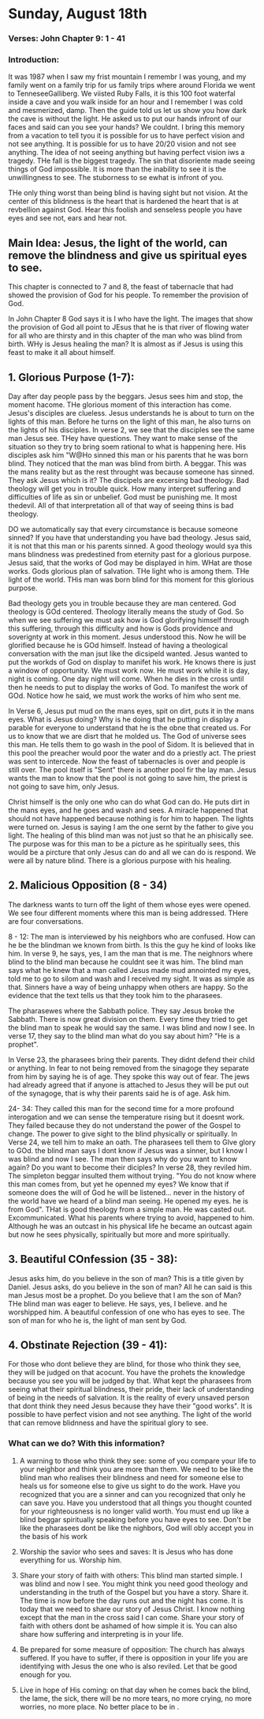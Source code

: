 # Sunday, August 18th

### Verses: John Chapter 9: 1 - 41

### Introduction:

It was 1987 when I saw my frist mountain I remembr I was young, and my family went on a family trip for us family trips where around Florida we went to TenneseeGalliberg. We viisted Ruby Falls, it is this 100 foot waterfal inside a cave and you walk inside for an hour and I remember I was cold and mesmerized, damp. Then the guide told us let us show you how dark the cave is without the light. He asked us to put our hands infront of our faces and said can you see your hands? We couldnt. I bring this memory from a vacation to tell tyou it is possible for us to have perfect vision and not see anything. It is possible for us to have 20/20 vision and not see anything. The idea of not seeing anything but having perfect vision iws a tragedy. THe fall is the biggest tragedy. The sin that disoriente made seeing things of God impossible. It is more than the inability to see it is the unwillingness to see. The stuborness to se ewhat is infront of you.

THe only thing worst than being blind is having sight but not vision. At the center of this blidnness is the heart that is hardened the heart that is at revbellion against God. Hear this foolish and senseless people you have eyes and see not, ears and hear not.

## Main Idea: Jesus, the light of the world, can remove the blindness and give us spiritual eyes to see.

This chapter is connected to 7 and 8, the feast of tabernacle that had showed the provision of God for his people. To remember the provision of God.

In John Chapter 8 God says it is I who have the light. The images that show the provision of God all point to JEsus that he is that river of flowing water for all who are thirsty and in this chapter of the man who was blind from birth. WHy is Jesus healing the man? It is almost as if Jesus is using this feast to make it all about himself.

## 1. Glorious Purpose (1-7):

Day after day people pass by the beggars. Jesus sees him and stop, the moment hacome. THe glorious moment of this interaction has come. Jesus's disciples are clueless. Jesus understands he is about to turn on the lights of this man. Before he turns on the light of this man, he also turns on the lights of his disciples. In verse 2, we see that the disciples see the same man Jesus see. THey have questions. They want to make sense of the situation so they try to bring soem rational to what is happening here. His disciples ask him "W@Ho sinned this man or his parents that he was born blind. They noticed that the man was blind from birth. A beggar. This was the mans reality but as the rest throught was because someone has sinned. They ask Jesus which is it? The discipels are excersing bad theology. Bad theology will get you in trouble quick. How many interpret suffering and difficulties of life as sin or unbelief. God must be punishing me. It most thedevil. All of that interpretation all of that way of seeing thins is bad theology.

DO we automatically say that every circumstance is because someone sinned? If you have that understanding you have bad theology. Jesus said, it is not that this man or his parents sinned. A good theology would sya this mans blindness was predestined from eternity past for a glorious purpose. Jesus said, that the works of God may be displayed in him. WHat are those works. Gods glorious plan of salvation. THe light who is among them. THe light of the world. THis man was born blind for this moment for this glorious purpose.

Bad theology gets you in trouble because they are man centered. God theology is GOd centered. Theology literally means the study of God. So when we see suffering we must ask how is God glorifying himself through this suffering, through this difficulty and how is Gods providence and soverignty at work in this moment. Jesus understood this. Now he will be glorified because he is GOd himself. Instead of having a theological conversation with the man jsut like the dicsipeld wanted. Jesus wanted to put the workds of God on display to manifet his work. He knows there is just a window of opportunity. We must work now. He must work while it is day, night is coming. One day night will come. When he dies in the cross until then he needs to put to display the works of God. To manifest the work of GOd. Notice how he said, we must work the works of him who sent me.

In Verse 6, Jesus put mud on the mans eyes, spit on dirt, puts it in the mans eyes. What is Jesus doing? Why is he doing that he putting in display a parable for everyone to understand that he is the obne that created us. For us to know that we are disrt that he molded us. The God of universe sees this man. He tells them to go wash in the pool of Sidom. It is believed that in this pool the preacher would poor the water and do a priestly act. The priest was sent to intercede. Now the feast of tabernacles is over and people is still over. The pool itself is "Sent" there is another pool fir the lay man. Jesus wants the man to know that the pool is not going to save him, the priest is not going to save him, only Jesus.

Christ himself is the only one who can do what God can do. He puts dirt in the mans eyes, and he goes and wash and sees. A miracle happened that should not have happened because nothing is for him to happen. The lights were turned on. Jesus is saying I am the one sernt by the father to give you light. The healing of this blind man was not just so that he an phisically see. The purpose was for this man to be a picture as he spiritually sees, this would be a pircture that only Jesus can do and all we can do is respond. We were all by nature blind. There is a glorious purpose with his healing.

## 2. Malicious Opposition (8 - 34)

The darkness wants to turn off the light of them whose eyes were opened. We see four different moments where this man is being addressed. THere are four conversations.

8 - 12: The man is interviewed by his neighbors who are confused. How can he be the blindman we known from birth. Is this the guy he kind of looks like him. In verse 9, he says, yes, I am the man that is me. The neighnors where blind to the blind man because he couldnt see it was him. The blind man says what he knew that a man called Jesus made mud annointed my eyes, told me to go to silom and wash and I received my sight. It was as simple as that. Sinners have a way of being unhappy when others are happy. So the evidence that the text tells us that they took him to the pharasees.

The pharasewes where the Sabbath police. They say Jesus broke the Sabbath. There is now great division on them. Every time they tried to get the blind man to speak he would say the same. I was blind and now I see. In verse 17, they say to the blind man what do you say about him? "He is a prophet".

In Verse 23, the pharasees bring their parents. They didnt defend their child or anything. In fear to not being removed from the sinagoge they separate from him by saying he is of age. They spoke this way out of fear. The jews had already agreed that if anyone is attached to Jesus they will be put out of the synagoge, that is why their parents said he is of age. Ask him.

24- 34: They called this man for the second time for a more profound interogation and we can sense the temperature rising but it doesnt work. They failed because they do not understand the power of the Gospel to change. The power to give sight to the blind physically or spiritually. In Verse 24, we tell him to make an oath. The pharasees tell them to GIve glory to GOd. the blind man says I dont know if Jesus was a sinner, but I know I was blind and now I see. The man then says why do you want to know again? Do you want to become their diciples? In verse 28, they reviled him. The simpleton beggar insulted them without trying. "You do not know where this man comes from, but yet he openned my eyes? We know that if someone does the will of God he will be listened... never in the history of the world have we heard of a blind man seeing. He opened my eyes. he is from God". THat is good theology from a simple man. He was casted out. Excommunicated. What his parents where trying to avoid, happened to him. Although he was an outcast in his physical life he became an outcast again but now he sees physically, spiritually but more and more spiritually.

## 3. Beautiful COnfession (35 - 38):

Jesus asks him, do you believe in the son of man? This is a title given by Daniel. Jesus asks, do you believe in the son of man? All he can said is this man Jesus most be a prophet. Do you believe that I am the son of Man? THe blind man was eager to believe. He says, yes, I believe. and he worshipped him. A beautiful confession of one who has eyes to see. The son of man for who he is, the light of man sent by God.

## 4. Obstinate Rejection (39 - 41):

For those who dont believe they are blind, for those who think they see, they will be judged on that acocunt. You have the prohets the knowledge because you see you will be judged by that. What kept the pharasees from seeing what their spiritual blindness, their pride, their lack of understanding of being in the needs of salvation. It is the reality of every unsaved person that dont think they need Jesus because they have their "good works". It is possible to have perfect vision and not see anything. The light of the world that can remove blidnness and have the spiritual glory to see.

### What can we do? With this information?

1. A warning to those who think they see: some of you compare your life to your neighbor and think you are more than them. We need to be like the blind man who realises their blindness and need for someone else to heals us for someone else to give us sight to do the work. Have you recognized that you are a sinner and can you recognized that only he can save you. Have you understood that all things you thought counted for your righteousness is no longer valid worth. You must end up like a blind beggar spiritually speaking before you have eyes to see. Don't be like the pharasees dont be like the nighbors, God will obly accept you in the basis of his work

2. Worship the savior who sees and saves: It is Jesus who has done everything for us. Worship him.

3. Share your story of faith with others: This blind man started simple. I was blind and now I see. You might think you need good theology and understanding in the truth of the Gospel but you have a story. Share it. The time is now before the day runs out and the night has come. It is today that we need to share our story of Jesus Christ. I know nothing except that the man in the cross said I can come. Share your story of faith with others dont be ashamed of how simple it is. You can also share how suffering and interpreting is in your life.

4. Be prepared for some measure of opposition: The church has always suffered. If you have to suffer, if there is opposition in your life you are identifying with Jesus the one who is also reviled. Let that be good enough for you.

5. Live in hope of His coming: on that day when he comes back the blind, the lame, the sick, there will be no more tears, no more crying, no more worries, no more place. No better place to be in .
